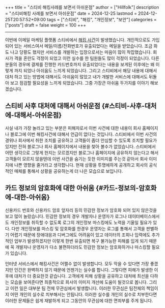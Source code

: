 +++
title = "스티비 해킹사례를 보면서 아쉬운점"
author = ["Hillfolk"]
description = "스티비해킹 사례를 보면서 아쉬운점"
date = 2024-12-25
lastmod = 2024-12-25T20:57:52+09:00
tags = ["스티비", "해킹", "개인정보", "보안"]
categories = ["posts"]
draft = false
weight = 100
+++

---

이번에 이메일 마케팅 플랫폼 스티비에서 [해킹 사건](https://zdnet.co.kr/view/?no=20241221144511)이 발생했습니다. 개인적으로도 가입되어 있는 서비스여서 메일/이름/전화번호가 유출되었다는 메일을 받았습니다. 조금 화도 나고 당황도 했지만 서비스를 개발하는 입장으로서는 마음이 많이 착잡했습니다. 회사가 격을 혼란도 걱정이 되었고 이런 실수를 한 팀원들도 많이 걱정이 되었습니다. 다른 분들의 경우에 결제를 진행한 카드번호까지 유출되었다는 내용을 보게된 이후에는 왜 이렇게 까지 되었나 아쉬움도 느끼게 되었습니다. 그리고 스티비에서 해당 내용에 대해서 대처 하고 있는 방법에 대해서도 아쉬움이 많았고 내가 개발한 서비스에 대해서도 뒤돌아 보고  점검할 필요성을 느끼게 되었습니다. 그중 가장큰 아쉬움 두가지를 이야기 해보겠습니다.


## 스티비 사후 대처에 대해서 아쉬운점 {#스티비-사후-대처에-대해서-아쉬운점}

사실 내가 가장 놀라고 있는 부분은 피해자로서 이번 사건에 대한 내용이 회사 홈페이지나 블로그에 이번 해킹사건에 대해서 언급이 없다는 것입니다. 스티비에서 이번 사건의 경위나 회사에서 취한 조치를 공유하고 고객들이 좀더 안심할 수 있도록 조치할 필요가 있지만 전혀 블로그나 회사 홈페이지에서 내용을 찾아 볼수가 없었습니다. 스티비에서 어떤 생각으로 그렇게 한지는 모르겠지만 블로그나 홈페이지에 공유하지 않는다고 해서 고객들이 모르지 않을텐데 이번 사건을 숨기는 듯한 이미지를 주는것 같아서 회사 이미지에 나쁜 영향을 줄거라고 생각합니다. 현재 상황을 투명에하게 공개하고 회사의 공식적인 매체를 통해서 상황을 공유하는게 더 나은 모습으로 보입니다.


## 카드 정보의 암호화에 대한 아쉬움 {#카드-정보의-암호화에-대한-아쉬움}

신용카드 번호와 신용카드 암호 앞자리 등의 민감한 정보가 암호화 되어 있지 않은것을 보고 많이 놀랐습니다. 민감한 정보의 경우 개발자나 운영자가 로그나 데이터베이스에서도 개인정보를 취득할 수 없도록 로그의 개인정보 마스킹에도 노력을 기울일 필요가 있다. 다만 개인정보를 마스킹 및 암호화를 한경우 운영자는 로그를 통해서 고객을 판별하기 어렵기 때문에 장애대응과 디버그에도 어려움이 있고 데이터의 조회나 입력에도 추가적인 업부가 발생하겠지만 이렇게 한번 유출되면 복구 불가능한 피해를 입게 되기 때문에 꼭 개발자나 운영자가 다소 불편하더라도 민감한 정보는 암호화하거나 마스킹할 필요가 있습니다.

인터넷 서비스에서 해킹사건은 어쩔수 없이 발생합니다. 모두 막을 수 있다면 가장 좋겠지만 인간은 완벽하지 않기 때문에 언젠가는 실수를 합니다. 그렇다면 피해가 발생한 이후에 대처가 더 중요한것 같습니다. 고객에게 피해 상황을 공유하고 대처에 최선을 다하는 모습을 보여준다면 최종적으로 회사의 이미지 개선에 도움이 될것으로 봅니다. 그리고 이런 일은 대부분 팀 전체 무관심에서 발생합니다. 이러한 무관심은 팀전체의 책임이지 어떤 개인의 실수로 치부해서는 안됩니다. 이러한 실수를 개인의 실수로 치부한다면 이러한 문제들은 쉽게 재발하게 되고 그동안의 무관심에 대한 면죄부를 주게 됩니다.
